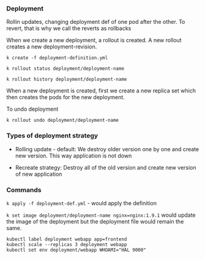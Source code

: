 ### Deployment
Rollin updates, changing deployment def of one pod after the other.
To revert, that is why we call the reverts as rollbacks

When we create a new deployment, a rollout is created. A new rollout creates a new deployment-revision.

`k create -f deployment-definition.yml`

`k rollout status deployment/deployment-name`


`k rollout history deployment/deployment-name`

When a new deployment is created, first we create a new replica set which then creates the pods for the new deployment.

To undo deployment

`k rollout undo deployment/deployment-name`


### Types of deployment strategy

- Rolling update - default:
	We destroy older version one by one and create new version. This way application is not down

- Recreate strategy:
	Destroy all of the old version and create new version of new application

### Commands

`k apply -f deployment-def.yml` - would apply the definition

`k set image deployment/deployment-name nginx=nginx:1.9.1` would update the image of the deployment but the deployment file would remain the same.


```
kubectl label deployment webapp app=frontend
kubectl scale --replicas 3 deployment webapp
kubectl set env deployment/webapp WHOAMI="HAL 9000"
```
